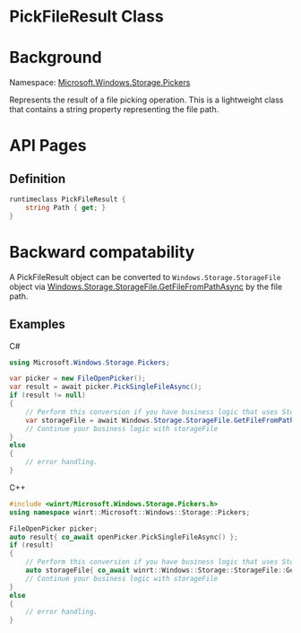 PickFileResult Class
===

# Background

Namespace: [Microsoft.Windows.Storage.Pickers](./Microsoft.Windows.Storage.Pickers.md)

Represents the result of a file picking operation. This is a lightweight class that contains a 
string property representing the file path.

# API Pages

## Definition

```C#
runtimeclass PickFileResult {
    string Path { get; }
}
```

# Backward compatability

A PickFileResult object can be converted to `Windows.Storage.StorageFile` object via 
[Windows.Storage.StorageFile.GetFileFromPathAsync](https://learn.microsoft.com/en-us/uwp/api/windows.storage.storagefile.getfilefrompathasync)
by the file path.

## Examples

C#

```C#
using Microsoft.Windows.Storage.Pickers;

var picker = new FileOpenPicker();
var result = await picker.PickSingleFileAsync();
if (result != null)
{
    // Perform this conversion if you have business logic that uses StorageFile
    var storageFile = await Windows.Storage.StorageFile.GetFileFromPathAsync(result.Path)
    // Continue your business logic with storageFile
}
else
{
    // error handling.
}
```

C++

```C++
#include <winrt/Microsoft.Windows.Storage.Pickers.h>
using namespace winrt::Microsoft::Windows::Storage::Pickers;

FileOpenPicker picker;
auto result{ co_await openPicker.PickSingleFileAsync() };
if (result)
{
    // Perform this conversion if you have business logic that uses StorageFile
    auto storageFile{ co_await winrt::Windows::Storage::StorageFile::GetFileFromPathAsync(result.Path) }
    // Continue your business logic with storageFile
}
else
{
    // error handling.
}
```
